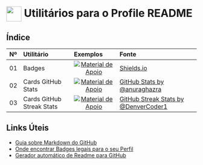 <h1>
    <a href="https://www.dio.me/">
     <img align="center" width="40px" src="https://hermes.digitalinnovation.one/assets/diome/logo-minimized.png"></a>
    <span> Utilitários para o Profile README</span>
</h1>


## Índice
<table>
  <thead>
    <tr align="left">
      <th>Nº</th>
      <th>Utilitário</th>
      <th>Exemplos</th>
      <th>Fonte</th>
    </tr>
  </thead>
  <tbody align="left">
    <tr>
      <td>01</td>
      <td>Badges</td>
      <td align="center">
        <a href="https://github.com/elidianaandrade/dio-lab-open-source/blob/main/utils/badges/badges.md">
           <img align="center" alt="Material de Apoio" src="https://img.shields.io/badge/Ver%20Exemplos-30A3DC?style=for-the-badge">
        </a>
      </td>
      <td>
        <a href="https://github.com/badges/shields">Shields.io</a>
      </td>
    </tr>
    <tr>
      <td>02</td>
      <td>Cards GitHub Stats</td>
      <td align="center">
        <a href="https://github.com/elidianaandrade/dio-lab-open-source/blob/main/utils/cards/github-stats.md">
           <img align="center" alt="Material de Apoio" src="https://img.shields.io/badge/Ver%20Exemplos-E94D5F?style=for-the-badge">
        </a>
      </td>
      <td>
        <a href="https://github.com/anuraghazra/github-readme-stats">GitHub Stats by @anuraghazra</a>
      </td>
    </tr>
    <tr>
      <td>03</td>
      <td>Cards GitHub Streak Stats</td>
      <td align="center">
        <a href="https://github.com/elidianaandrade/dio-lab-open-source/blob/main/utils/cards/github-streak-stats.md">
           <img align="center" alt="Material de Apoio" src="https://img.shields.io/badge/Ver%20Exemplos-30A3DC?style=for-the-badge">
        </a>
      </td>
      <td>
        <a href="https://github.com/denvercoder1/github-readme-streak-stats">GitHub Streak Stats by @DenverCoder1</a>
      </td>
    </tr>
      </tbody>
  <tfoot></tfoot>
</table>


## Links Úteis
- [Guia sobre Markdown do GitHub](https://docs.github.com/pt/get-started/writing-on-github/getting-started-with-writing-and-formatting-on-github/quickstart-for-writing-on-github)
- [Onde encontrar Badges legais para o seu Perfil](https://github.com/Ileriayo/markdown-badges#markdown-badges) 
- [Gerador automático de Readme para GitHub](https://rahuldkjain.github.io/gh-profile-readme-generator/)

